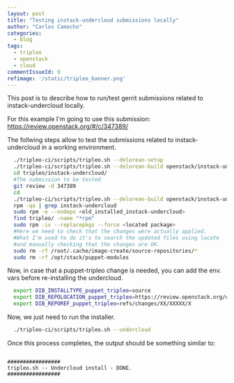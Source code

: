 ```yaml
---
layout: post
title: "Testing instack-undercloud submissions locally"
author: "Carlos Camacho"
categories:
  - blog
tags:
  - tripleo
  - openstack
  - cloud
commentIssueId: 9
refimage: '/static/tripleo_banner.png'
---
```


This post is to describe how to run/test gerrit submissions related to instack-undercloud locally.

For this example I'm going to use this submission: https://review.openstack.org/#/c/347389/

The follwing steps allow to test the submissions related to instack-undercloud
in a working environment.

```bash
  ./tripleo-ci/scripts/tripleo.sh --delorean-setup
  ./tripleo-ci/scripts/tripleo.sh --delorean-build openstack/instack-undercloud
  cd tripleo/instack-undercloud/
  #The submission to be tested
  git review -d 347389
  cd
  ./tripleo-ci/scripts/tripleo.sh --delorean-build openstack/instack-undercloud
  rpm -qa | grep instack-undercloud
  sudo rpm -e --nodeps <old_installed_instack-undercloud>
  find tripleo/ -name "*rpm"
  sudo rpm -iv --replacepkgs --force <located package>
  #Here we need to check that the changes were actually applied.
  #What I'm used to do it's to search the updated files using locate
  #and manually checking that the changes are OK.
  sudo rm -rf /root/.cache/image-create/source-repositories/*
  sudo rm -rf /opt/stack/puppet-modules
```

Now, in case that a puppet-tripleo change is needed, you can add the env. vars before
re-installing the undercloud.

```bash
  export DIB_INSTALLTYPE_puppet_tripleo=source
  export DIB_REPOLOCATION_puppet_tripleo=https://review.openstack.org/openstack/puppet-tripleo
  export DIB_REPOREF_puppet_tripleo=refs/changes/XX/XXXXX/X
```

Now, we just need to run the installer.

```bash
  ./tripleo-ci/scripts/tripleo.sh --undercloud
```

Once this process completes, the output should be something similar to:

```text

#################
tripleo.sh -- Undercloud install - DONE.
#################

```

